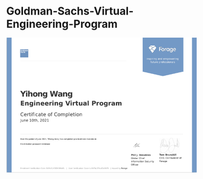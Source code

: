 # Goldman-Sachs-Virtual-Engineering-Program
![Images](https://github.com/wangyihong-yvonne/Goldman-Sachs-Virtual-Engineering-Program/blob/main/Screen%20Shot%202021-06-10%20at%207.05.49%20PM.png)
